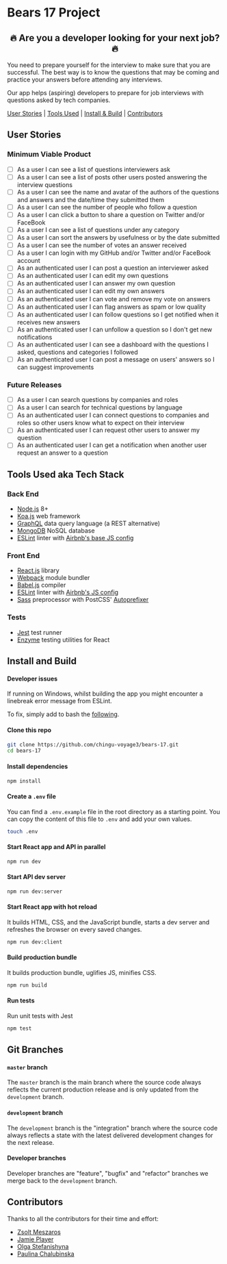 # Bears 17 Project

<h2 align="center">🔥 Are you a developer looking for your next job? 🔥</h2>

You need to prepare yourself for the interview to make sure that you are successful. The best way is to know the questions that may be coming and practice your answers before attending any interviews.

Our app helps (aspiring) developers to prepare for job interviews with questions asked by tech companies.

[User Stories](#user-stories) | [Tools Used](#tools-used-aka-tech-stack) | [Install & Build](#install-and-build) | [Contributors](#contributors)

## User Stories

### Minimum Viable Product

- [ ] As a user I can see a list of questions interviewers ask
- [ ] As a user I can see a list of posts other users posted answering the interview questions
- [ ] As a user I can see the name and avatar of the authors of the questions and answers and the date/time they submitted them
- [ ] As a user I can see the number of people who follow a question
- [ ] As a user I can click a button to share a question on Twitter and/or FaceBook
- [ ] As a user I can see a list of questions under any category
- [ ] As a user I can sort the answers by usefulness or by the date submitted
- [ ] As a user I can see the number of votes an answer received
- [ ] As a user I can login with my GitHub and/or Twitter and/or FaceBook account
- [ ] As an authenticated user I can post a question an interviewer asked
- [ ] As an authenticated user I can edit my own questions
- [ ] As an authenticated user I can answer my own question
- [ ] As an authenticated user I can edit my own answers
- [ ] As an authenticated user I can vote and remove my vote on answers
- [ ] As an authenticated user I can flag answers as spam or low quality
- [ ] As an authenticated user I can follow questions so I get notified when it receives new answers
- [ ] As an authenticated user I can unfollow a question so I don't get new notifications
- [ ] As an authenticated user I can see a dashboard with the questions I asked, questions and categories I followed
- [ ] As an authenticated user I can post a message on users' answers so I can suggest improvements

### Future Releases

- [ ] As a user I can search questions by companies and roles
- [ ] As a user I can search for technical questions by language
- [ ] As an authenticated user I can connect questions to companies and roles so other users know what to expect on their interview
- [ ] As an authenticated user I can request other users to answer my question
- [ ] As an authenticated user I can get a notification when another user request an answer to a question

## Tools Used aka Tech Stack

### Back End

- [Node.js](https://nodejs.org/en/) 8+
- [Koa.js](http://koajs.com/) web framework
- [GraphQL](http://graphql.org/) data query language (a REST alternative)
- [MongoDB](https://www.mongodb.com/) NoSQL database
- [ESLint](http://eslint.org/) linter with [Airbnb's base JS config](https://github.com/airbnb/javascript/tree/master/packages/eslint-config-airbnb-base)

### Front End

- [React.js](https://facebook.github.io/react/) library
- [Webpack](https://webpack.js.org/) module bundler
- [Babel.js](https://babeljs.io/) compiler
- [ESLint](http://eslint.org/) linter with [Airbnb's JS config](https://github.com/airbnb/javascript)
- [Sass](http://sass-lang.com/) preprocessor with PostCSS' [Autoprefixer](https://github.com/postcss/autoprefixer)

### Tests

- [Jest](https://facebook.github.io/jest/) test runner
- [Enzyme](http://airbnb.io/enzyme/) testing utilities for React

## Install and Build

#### Developer issues

If running on Windows, whilst building the app you might encounter a linebreak error message from ESLint.

To fix, simply add to bash the [following](https://gist.github.com/RadValentin/dd8b9d70448413301e9a274ed54661a5).

#### Clone this repo

``` bash
git clone https://github.com/chingu-voyage3/bears-17.git
cd bears-17
```

#### Install dependencies

``` bash
npm install
```

#### Create a `.env` file

You can find a `.env.example` file in the root directory as a starting point. You can copy the content of this file to `.env` and add your own values.

``` bash
touch .env
```

#### Start React app and API in parallel

``` bash
npm run dev
```

#### Start API dev server

``` bash
npm run dev:server
```

#### Start React app with hot reload

It builds HTML, CSS, and the JavaScript bundle, starts a dev server and refreshes the browser on every saved changes.

``` bash
npm run dev:client
```

#### Build production bundle

It builds production bundle, uglifies JS, minifies CSS.

``` bash
npm run build
```

#### Run tests

Run unit tests with Jest

``` bash
npm test
```

## Git Branches

#### `master` branch

The `master` branch is the main branch where the source code always reflects the current production release and is only updated from the `development` branch.

#### `development` branch

The `development` branch is the "integration" branch where the source code always reflects a state with the latest delivered development changes for the next release.

#### Developer branches

Developer branches are "feature", "bugfix" and "refactor" branches we merge back to the `development` branch.

## Contributors

Thanks to all the contributors for their time and effort:

- [Zsolt Meszaros](https://github.com/zsoltime)
- [Jamie Player](https://github.com/heyjp)
- [Olga Stefanishyna](https://github.com/OStefani)
- [Paulina Chalubinska](https://github.com/pchalubinska)
